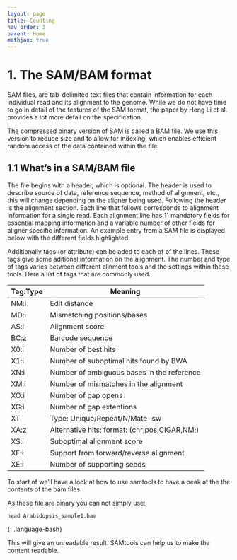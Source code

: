 ```yaml
---
layout: page
title: Counting
nav_order: 3
parent: Home
mathjax: true
---
```


# 1. The SAM/BAM format
SAM files, are tab-delimited text files that contain information for each individual read and its alignment to the genome. While we do not have time to go in detail of the features of the SAM format, the paper by Heng Li et al. provides a lot more detail on the specification.

The compressed binary version of SAM is called a BAM file. We use this version to reduce size and to allow for indexing, which enables efficient random access of the data contained within the file.

## 1.1 What’s in a SAM/BAM file

The file begins with a header, which is optional. The header is used to describe source of data, reference sequence, method of alignment, etc., this will change depending on the aligner being used. Following the header is the alignment section. Each line that follows corresponds to alignment information for a single read. Each alignment line has 11 mandatory fields for essential mapping information and a variable number of other fields for aligner specific information. An example entry from a SAM file is displayed below with the different fields highlighted.

Additionally tags (or attribute) can be aded to each of of the lines. These tags give some aditional information on the alignment. The number and type of tags varies between different alinment tools and the settings within these tools. Here a list of tags that are commonly used.

| Tag:Type |	Meaning |
|----------|----------|
| NM:i |	Edit distance |
| MD:i |	Mismatching positions/bases |
| AS:i |	Alignment score |
| BC:z |	Barcode sequence |
| X0:i |	Number of best hits |
| X1:i |	Number of suboptimal hits found by BWA |
| XN:i |	Number of ambiguous bases in the reference |
| XM:i |	Number of mismatches in the alignment |
| XO:i | Number of gap opens |
| XG:i |	Number of gap extentions |
| XT	 | Type: Unique/Repeat/N/Mate-sw |
| XA:z | Alternative hits; format: (chr,pos,CIGAR,NM;) |
| XS:i | Suboptimal alignment score |
| XF:i | Support from forward/reverse alignment |
|XE:i  | Number of supporting seeds |

To start of we’ll have a look at how to use samtools to have a peak at the the contents of the bam files.

As these file are binary you can not simply use:

~~~
head Arabidopsis_sample1.bam 
~~~
{: .language-bash}

This will give an unreadable result. SAMtools can help us to make the content readable.
